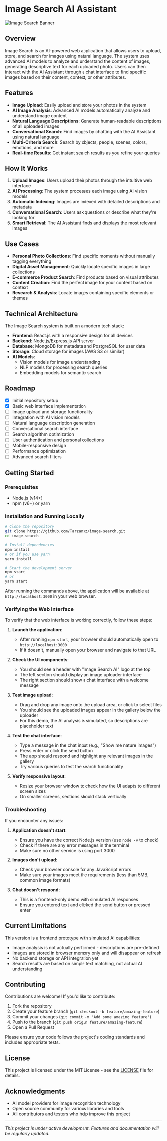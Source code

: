 # Image Search AI Assistant

![Image Search Banner](https://img.shields.io/badge/Image%20Search-AI%20Assistant-blue?style=for-the-badge)

## Overview

Image Search is an AI-powered web application that allows users to upload, store, and search for images using natural language. The system uses advanced AI models to analyze and understand the content of images, generating descriptive text for each uploaded photo. Users can then interact with the AI Assistant through a chat interface to find specific images based on their content, context, or other attributes.

## Features

- **Image Upload**: Easily upload and store your photos in the system
- **AI Image Analysis**: Advanced AI models automatically analyze and understand image content
- **Natural Language Descriptions**: Generate human-readable descriptions of all uploaded images
- **Conversational Search**: Find images by chatting with the AI Assistant using natural language
- **Multi-Criteria Search**: Search by objects, people, scenes, colors, emotions, and more
- **Real-time Results**: Get instant search results as you refine your queries

## How It Works

1. **Upload Images**: Users upload their photos through the intuitive web interface
2. **AI Processing**: The system processes each image using AI vision models
3. **Automatic Indexing**: Images are indexed with detailed descriptions and metadata
4. **Conversational Search**: Users ask questions or describe what they're looking for
5. **Smart Retrieval**: The AI Assistant finds and displays the most relevant images

## Use Cases

- **Personal Photo Collections**: Find specific moments without manually tagging everything
- **Digital Asset Management**: Quickly locate specific images in large collections
- **E-commerce Product Search**: Find products based on visual attributes
- **Content Creation**: Find the perfect image for your content based on context
- **Research & Analysis**: Locate images containing specific elements or themes

## Technical Architecture

The Image Search system is built on a modern tech stack:

- **Frontend**: React.js with a responsive design for all devices
- **Backend**: Node.js/Express.js API server
- **Database**: MongoDB for metadata and PostgreSQL for user data
- **Storage**: Cloud storage for images (AWS S3 or similar)
- **AI Models**: 
  - Vision models for image understanding
  - NLP models for processing search queries
  - Embedding models for semantic search

## Roadmap

- [x] Initial repository setup
- [x] Basic web interface implementation
- [ ] Image upload and storage functionality
- [ ] Integration with AI vision models
- [ ] Natural language description generation
- [ ] Conversational search interface
- [ ] Search algorithm optimization
- [ ] User authentication and personal collections
- [ ] Mobile-responsive design
- [ ] Performance optimization
- [ ] Advanced search filters

## Getting Started

### Prerequisites

- Node.js (v14+)
- npm (v6+) or yarn

### Installation and Running Locally

```bash
# Clone the repository
git clone https://github.com/Tarzansz/image-search.git
cd image-search

# Install dependencies
npm install
# or if you use yarn
yarn install

# Start the development server
npm start
# or
yarn start
```

After running the commands above, the application will be available at `http://localhost:3000` in your web browser.

### Verifying the Web Interface

To verify that the web interface is working correctly, follow these steps:

1. **Launch the application**: 
   - After running `npm start`, your browser should automatically open to `http://localhost:3000`
   - If it doesn't, manually open your browser and navigate to that URL

2. **Check the UI components**:
   - You should see a header with "Image Search AI" logo at the top
   - The left section should display an image uploader interface
   - The right section should show a chat interface with a welcome message

3. **Test image upload**:
   - Drag and drop any image onto the upload area, or click to select files
   - You should see the uploaded images appear in the gallery below the uploader
   - For this demo, the AI analysis is simulated, so descriptions are placeholder text

4. **Test the chat interface**:
   - Type a message in the chat input (e.g., "Show me nature images")
   - Press enter or click the send button
   - The app should respond and highlight any relevant images in the gallery
   - Try various queries to test the search functionality

5. **Verify responsive layout**:
   - Resize your browser window to check how the UI adapts to different screen sizes
   - On smaller screens, sections should stack vertically

### Troubleshooting

If you encounter any issues:

1. **Application doesn't start**:
   - Ensure you have the correct Node.js version (use `node -v` to check)
   - Check if there are any error messages in the terminal
   - Make sure no other service is using port 3000

2. **Images don't upload**:
   - Check your browser console for any JavaScript errors
   - Make sure your images meet the requirements (less than 5MB, common image formats)

3. **Chat doesn't respond**:
   - This is a frontend-only demo with simulated AI responses
   - Ensure you entered text and clicked the send button or pressed enter

## Current Limitations

This version is a frontend prototype with simulated AI capabilities:

- Image analysis is not actually performed - descriptions are pre-defined
- Images are stored in browser memory only and will disappear on refresh
- No backend storage or API integration yet
- Search results are based on simple text matching, not actual AI understanding

## Contributing

Contributions are welcome! If you'd like to contribute:

1. Fork the repository
2. Create your feature branch (`git checkout -b feature/amazing-feature`)
3. Commit your changes (`git commit -m 'Add some amazing feature'`)
4. Push to the branch (`git push origin feature/amazing-feature`)
5. Open a Pull Request

Please ensure your code follows the project's coding standards and includes appropriate tests.

## License

This project is licensed under the MIT License - see the [LICENSE](LICENSE) file for details.

## Acknowledgments

- AI model providers for image recognition technology
- Open source community for various libraries and tools
- All contributors and testers who help improve this project

---

*This project is under active development. Features and documentation will be regularly updated.*